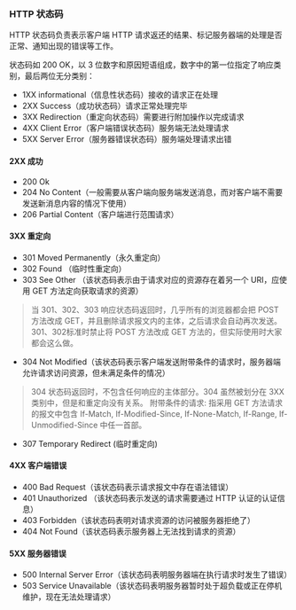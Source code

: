 ### HTTP 状态码

HTTP 状态码负责表示客户端 HTTP 请求返还的结果、标记服务器端的处理是否正常、通知出现的错误等工作。

状态码如 200 OK，以 3 位数字和原因短语组成，数字中的第一位指定了响应类别，最后两位无分类别：

- 1XX informational（信息性状态码）接收的请求正在处理
- 2XX Success（成功状态码）请求正常处理完毕
- 3XX Redirection（重定向状态码）需要进行附加操作以完成请求
- 4XX Client Error（客户端错误状态码）服务端无法处理请求
- 5XX Server Error（服务器错误状态码）服务端处理请求出错


#### 2XX 成功

- 200 Ok
- 204 No Content（一般需要从客户端向服务端发送消息，而对客户端不需要发送新消息内容的情况下使用）
- 206 Partial Content（客户端进行范围请求）

#### 3XX 重定向

- 301 Moved Permanently（永久重定向）
- 302 Found （临时性重定向）
- 303 See Other （该状态码表示由于请求对应的资源存在着另一个 URI，应使用 GET 方法定向获取请求的资源）

> 当 301、302、303 响应状态码返回时，几乎所有的浏览器都会把 POST 方法改成 GET，并且删除请求报文内的主体，之后请求会自动再次发送。301、302标准时禁止将 POST 方法改成 GET 方法的，但实际使用时大家都会这么做。

- 304 Not Modified（该状态码表示客户端发送附带条件的请求时，服务器端允许请求访问资源，但未满足条件的情况）

> 304 状态码返回时，不包含任何响应的主体部分。304 虽然被划分在 3XX 类别中，但是和重定向没有关系。
> 附带条件的请求: 指采用 GET 方法请求的报文中包含 If-Match, If-Modified-Since, If-None-Match, If-Range, If-Unmodified-Since 中任一首部。

- 307 Temporary Redirect (临时重定向)

#### 4XX 客户端错误

- 400 Bad Request（该状态码表示请求报文中存在语法错误）
- 401 Unauthorized （该状态码表示发送的请求需要通过 HTTP 认证的认证信息）
- 403 Forbidden（该状态码表明对请求资源的访问被服务器拒绝了）
- 404 Not Found（该状态码表示服务器上无法找到请求的资源）

#### 5XX 服务器错误

- 500 Internal Server Error（该状态码表明服务器端在执行请求时发生了错误）
- 503 Service Unavailable（该状态码表明服务器暂时处于超负载或正在停机维护，现在无法处理请求）


